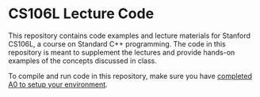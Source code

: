 # CS106L Lecture Code

This repository contains code examples and lecture materials for Stanford CS106L, a course on Standard C++ programming. The code in this repository is meant to supplement the lectures and provide hands-on examples of the concepts discussed in class.

To compile and run code in this repository, make sure you have [completed A0 to setup your environment](https://github.com/cs106l/cs106l-assignments/tree/main/assign0).